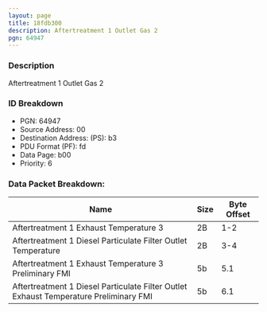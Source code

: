 ```yaml
---
layout: page
title: 18fdb300
description: Aftertreatment 1 Outlet Gas 2
pgn: 64947
---
```


### Description

Aftertreatment 1 Outlet Gas 2

### ID Breakdown
* PGN: 64947
* Source Address: 00
* Destination Address: (PS): b3
* PDU Format (PF): fd
* Data Page: b00
* Priority: 6
### Data Packet Breakdown:

| Name | Size | Byte Offset |
| ---- | ---- | ----------- |
| Aftertreatment 1 Exhaust Temperature 3 | 2B | 1-2 |
| Aftertreatment 1 Diesel Particulate Filter Outlet Temperature | 2B | 3-4 |
| Aftertreatment 1 Exhaust Temperature 3 Preliminary FMI | 5b | 5.1 |
| Aftertreatment 1 Diesel Particulate Filter Outlet Exhaust Temperature Preliminary FMI | 5b | 6.1 |
